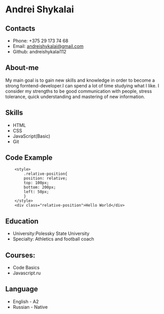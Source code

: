 # Andrei Shykalai

## Contacts
* Phone: +375 29 173 74 68 
* Email: andreishykalai@gmail.com
* Github: andreishykalai112

## About-me
My main goal is to gain new skills and knowledge in order to become a strong forntend-developer.I can spend a lot of time studying what I like. I consider my strengths to be good communication with people, stress tolerance, quick understanding and mastering of new information.

## Skills
* HTML
* CSS
* JavaScript(Basic)
* Git
## Code Example
```
    <style>
        .relative-position{
        position: relative;
        top: 100px;
        bottom: 200px;
        left: 50px;
        }
    </style>
    <div class="relative-position">Hello World</div>
```
## Education
* University:Polessky State University
* Specialty: Athletics and football coach 
## Courses:
* Code Basics
* Javascript.ru
## Language
* English - A2
* Russian - Native